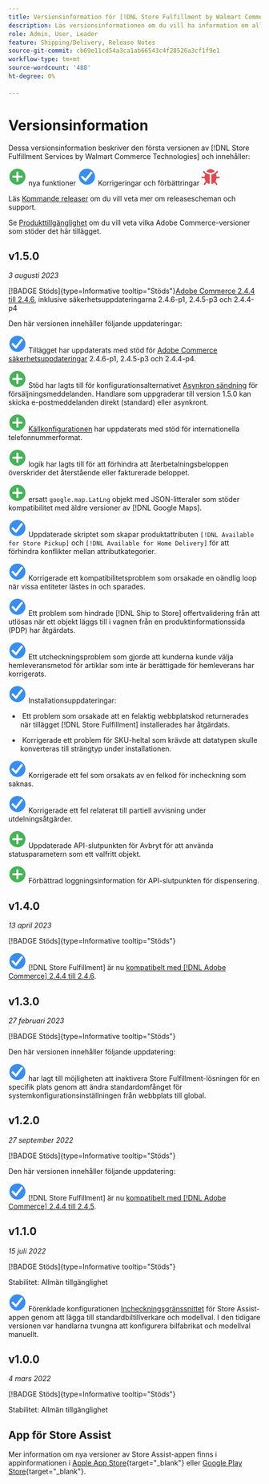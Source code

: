 ```yaml
---
title: Versionsinformation för [!DNL Store Fulfillment by Walmart Commerce Technologies]
description: Läs versionsinformationen om du vill ha information om alla  [!DNL Store Fulfillment by Walmart Commerce Technologies] releaser.
role: Admin, User, Leader
feature: Shipping/Delivery, Release Notes
source-git-commit: cb69e11cd54a3ca1ab66543c4f28526a3cf1f9e1
workflow-type: tm+mt
source-wordcount: '488'
ht-degree: 0%

---
```


# Versionsinformation

Dessa versionsinformation beskriver den första versionen av [!DNL Store Fulfillment Services by Walmart Commerce Technologies] och innehåller:

![Nya](../assets/new.svg) nya funktioner
![ Åtgärdat problem ](../assets/fix.svg) Korrigeringar och förbättringar
![Kända fel](../assets/bug.svg)

Läs [Kommande releaser](https://experienceleague.adobe.com/docs/commerce-operations/release/planning/schedule.html) om du vill veta mer om releasescheman och support.

Se [Produkttillgänglighet](https://experienceleague.adobe.com/docs/commerce-operations/release/product-availability.html) om du vill veta vilka Adobe Commerce-versioner som stöder det här tillägget.

## v1.5.0

*3 augusti 2023*

[!BADGE Stöds]{type=Informative tooltip="Stöds"}[Adobe Commerce 2.4.4 till 2.4.6](https://experienceleague.adobe.com/docs/commerce-operations/release/product-availability.html), inklusive säkerhetsuppdateringarna 2.4.6-p1, 2.4.5-p3 och 2.4.4-p4

Den här versionen innehåller följande uppdateringar:

![Nytt](../assets/fix.svg) Tillägget har uppdaterats med stöd för [Adobe Commerce säkerhetsuppdateringar](https://experienceleague.adobe.com/docs/commerce-operations/release/notes/security-patches/overview.html) 2.4.6-p1, 2.4.5-p3 och 2.4.4-p4.

![Nytt](../assets/new.svg)<!-- WMTP-918 --> Stöd har lagts till för konfigurationsalternativet [Asynkron sändning](sales-emails.md) för försäljningsmeddelanden. Handlare som uppgraderar till version 1.5.0 kan skicka e-postmeddelanden direkt (standard) eller asynkront.

![Nytt](../assets/new.svg)<!-- WMTP-916--> [Källkonfigurationen](merchant-store-configuration.md) har uppdaterats med stöd för internationella telefonnummerformat.

![Ny](../assets/new.svg) logik har lagts till för att förhindra att återbetalningsbeloppen överskrider det återstående eller fakturerade beloppet.

![Nytt](../assets/new.svg)<!-- WMTP-882 --> ersatt `google.map.LatLng` objekt med JSON-litteraler som stöder kompatibilitet med äldre versioner av [!DNL Google Maps].

![Korrigerat problem](../assets/fix.svg)<!-- WMTP- --> Uppdaterade skriptet som skapar produktattributen `[!DNL Available for Store Pickup]` och `[!DNL Available for Home Delivery]` för att förhindra konflikter mellan attributkategorier.

![Korrigerat problem](../assets/fix.svg)<!-- WMTP-915 --> Korrigerade ett kompatibilitetsproblem som orsakade en oändlig loop när vissa entiteter lästes in och sparades.

![Korrigerat problem](../assets/fix.svg)<!-- WMTP-921 --> Ett problem som hindrade [!DNL Ship to Store] offertvalidering från att utlösas när ett objekt läggs till i vagnen från en produktinformationssida (PDP) har åtgärdats.

![Korrigerat problem](../assets/fix.svg)<!-- WMTP- 932 --> Ett utcheckningsproblem som gjorde att kunderna kunde välja hemleveransmetod för artiklar som inte är berättigade för hemleverans har korrigerats.

![Ett problem har åtgärdats](../assets/fix.svg) Installationsuppdateringar:

- &#x200B;<!-- WMTP-880--> Ett problem som orsakade att en felaktig webbplatskod returnerades när tillägget [!DNL Store Fulfillment] installerades har åtgärdats.

- &#x200B;<!-- WMTP-878--> Korrigerade ett problem för SKU-heltal som krävde att datatypen skulle konverteras till strängtyp under installationen.

![Korrigerat problem](../assets/fix.svg)<!-- WMTP-915--> Korrigerade ett fel som orsakats av en felkod för incheckning som saknas.

![Korrigerat problem](../assets/fix.svg)<!-- WMTP-932 --> Korrigerade ett fel relaterat till partiell avvisning under utdelningsåtgärder.

![Nytt](../assets/new.svg)<!-- WMTP-953 --> Uppdaterade API-slutpunkten för Avbryt för att använda statusparametern som ett valfritt objekt.

![Nytt](../assets/new.svg)<!-- WMTP-960 --> Förbättrad loggningsinformation för API-slutpunkten för dispensering.

## v1.4.0

*13 april 2023*

[!BADGE Stöds]{type=Informative tooltip="Stöds"}

![Nytt](../assets/fix.svg) [!DNL Store Fulfillment] är nu [kompatibelt med  [!DNL Adobe Commerce]  2.4.4 till 2.4.6](https://experienceleague.adobe.com/docs/commerce-operations/release/product-availability.html).


## v1.3.0

*27 februari 2023*

[!BADGE Stöds]{type=Informative tooltip="Stöds"}

Den här versionen innehåller följande uppdatering:

![Nytt](../assets/fix.svg)<!-- WMTP-795 --> har lagt till möjligheten att inaktivera Store Fulfillment-lösningen för en specifik plats genom att ändra standardomfånget för systemkonfigurationsinställningen från webbplats till global.

## v1.2.0

*27 september 2022*

[!BADGE Stöds]{type=Informative tooltip="Stöds"}

Den här versionen innehåller följande uppdatering:

![Nytt](../assets/fix.svg) [!DNL Store Fulfillment] är nu [kompatibelt med  [!DNL Adobe Commerce]  2.4.4 till 2.4.5](https://experienceleague.adobe.com/docs/commerce-operations/release/product-availability.html).


## v1.1.0

*15 juli 2022*

[!BADGE Stöds]{type=Informative tooltip="Stöds"}

Stabilitet: Allmän tillgänglighet

![Nytt](../assets/fix.svg)<!-- WMTP-731 --> Förenklade konfigurationen [Incheckningsgränssnittet](check-in-experience-setup.md) för Store Assist-appen genom att lägga till standardbiltillverkare och modellval. I den tidigare versionen var handlarna tvungna att konfigurera bilfabrikat och modellval manuellt.

## v1.0.0

*4 mars 2022*

[!BADGE Stöds]{type=Informative tooltip="Stöds"}

Stabilitet: Allmän tillgänglighet

## App för Store Assist

Mer information om nya versioner av Store Assist-appen finns i appinformationen i [Apple App Store](https://apps.apple.com/us/app/store-assist-by-walmart/id1609281539){target="_blank"} eller [Google Play Store](https://play.google.com/store/apps/details?id=com.walmart.faas.storeassist){target="_blank"}.

